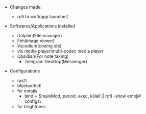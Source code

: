 - Changes made: 
	- rofi to wofi(app launcher)


- Softwares/Applications installed
	- Dolphin(File manager)
	- Feh(image viewer)
	- Vscodium(coding ide)
	- vlc media player(multi-codec media player
  - Obsidian(For note taking)
	- Telegram Desktop(Messenger)
	
- Configurations
	- iwctl
	- bluetoothctl
	- for emojis
		- bind = $mainMod, period, exec, killall || rofi -show emoji# configs\
  - for brightness 
